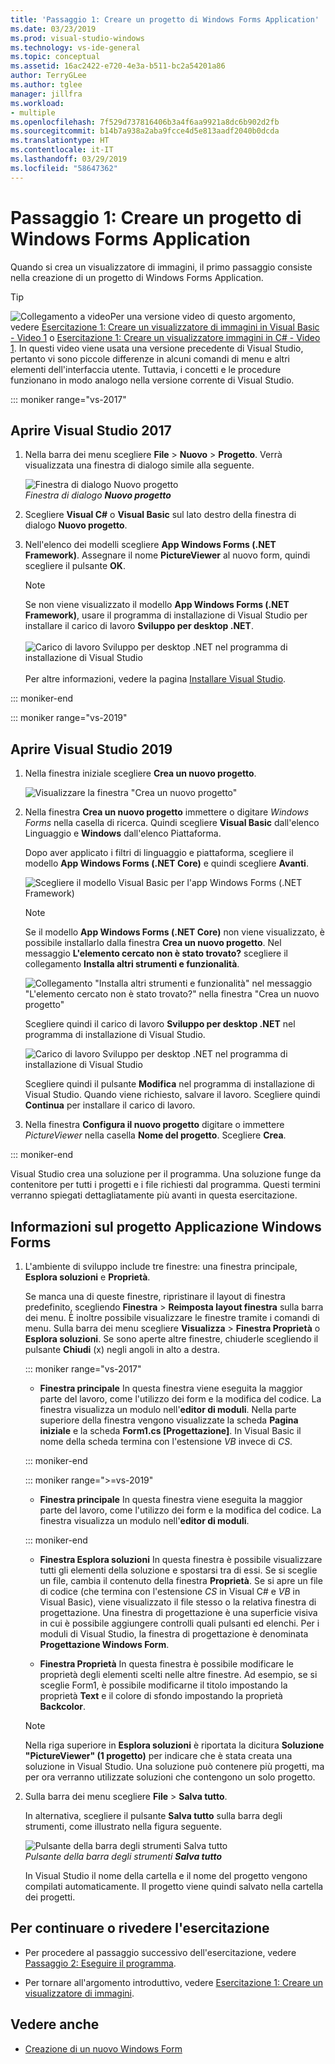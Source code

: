 ```yaml
---
title: 'Passaggio 1: Creare un progetto di Windows Forms Application'
ms.date: 03/23/2019
ms.prod: visual-studio-windows
ms.technology: vs-ide-general
ms.topic: conceptual
ms.assetid: 16ac2422-e720-4e3a-b511-bc2a54201a86
author: TerryGLee
ms.author: tglee
manager: jillfra
ms.workload:
- multiple
ms.openlocfilehash: 7f529d737816406b3a4f6aa9921a8dc6b902d2fb
ms.sourcegitcommit: b14b7a938a2aba9fcce4d5e813aadf2040b0dcda
ms.translationtype: HT
ms.contentlocale: it-IT
ms.lasthandoff: 03/29/2019
ms.locfileid: "58647362"
---
```

# <a name="step-1-create-a-windows-forms-application-project"></a>Passaggio 1: Creare un progetto di Windows Forms Application

Quando si crea un visualizzatore di immagini, il primo passaggio consiste nella creazione di un progetto di Windows Forms Application.

 > [!TIP]
 > ![Collegamento a video](../data-tools/media/playvideo.gif)Per una versione video di questo argomento, vedere [Esercitazione 1: Creare un visualizzatore di immagini in Visual Basic - Video 1](http://go.microsoft.com/fwlink/?LinkId=205209) o [Esercitazione 1: Creare un visualizzatore immagini in C# - Video 1](http://go.microsoft.com/fwlink/?LinkId=205199). In questi video viene usata una versione precedente di Visual Studio, pertanto vi sono piccole differenze in alcuni comandi di menu e altri elementi dell'interfaccia utente. Tuttavia, i concetti e le procedure funzionano in modo analogo nella versione corrente di Visual Studio.

::: moniker range="vs-2017"

## <a name="open-visual-studio-2017"></a>Aprire Visual Studio 2017

1. Nella barra dei menu scegliere **File** > **Nuovo** > **Progetto**. Verrà visualizzata una finestra di dialogo simile alla seguente.

     ![Finestra di dialogo Nuovo progetto](../ide/media/newprojectdialogcallouts.png)<br/>
*Finestra di dialogo **Nuovo progetto***

2. Scegliere **Visual C#** o **Visual Basic** sul lato destro della finestra di dialogo **Nuovo progetto**.

3. Nell'elenco dei modelli scegliere **App Windows Forms (.NET Framework)**. Assegnare il nome **PictureViewer** al nuovo form, quindi scegliere il pulsante **OK**.

    >[!NOTE]
    >Se non viene visualizzato il modello **App Windows Forms (.NET Framework)**, usare il programma di installazione di Visual Studio per installare il carico di lavoro **Sviluppo per desktop .NET**.<br/><br/>![Carico di lavoro Sviluppo per desktop .NET nel programma di installazione di Visual Studio](../ide/media/dot-net-desktop-dev-workload.png)<br/><br/> Per altre informazioni, vedere la pagina [Installare Visual Studio](../install/install-visual-studio.md).

::: moniker-end

::: moniker range="vs-2019"

## <a name="open-visual-studio-2019"></a>Aprire Visual Studio 2019

1. Nella finestra iniziale scegliere **Crea un nuovo progetto**.

   ![Visualizzare la finestra "Crea un nuovo progetto" ](../get-started/media/vs-2019/create-new-project-dark-theme.png)

1. Nella finestra **Crea un nuovo progetto** immettere o digitare *Windows Forms* nella casella di ricerca. Quindi scegliere **Visual Basic** dall'elenco Linguaggio e **Windows** dall'elenco Piattaforma. 

   Dopo aver applicato i filtri di linguaggio e piattaforma, scegliere il modello **App Windows Forms (.NET Core)** e quindi scegliere **Avanti**.

   ![Scegliere il modello Visual Basic per l'app Windows Forms (.NET Framework)](../get-started/visual-basic/media/vs-2019/vb-create-new-project-search-winforms-filtered.png)

   > [!NOTE]
   > Se il modello **App Windows Forms (.NET Core)** non viene visualizzato, è possibile installarlo dalla finestra **Crea un nuovo progetto**. Nel messaggio **L'elemento cercato non è stato trovato?** scegliere il collegamento **Installa altri strumenti e funzionalità**.
   >
   > ![Collegamento "Installa altri strumenti e funzionalità" nel messaggio "L'elemento cercato non è stato trovato?" nella finestra "Crea un nuovo progetto"](../get-started/media/vs-2019/not-finding-what-looking-for.png) 
   > 
   > Scegliere quindi il carico di lavoro **Sviluppo per desktop .NET** nel programma di installazione di Visual Studio.
   > 
   > ![Carico di lavoro Sviluppo per desktop .NET nel programma di installazione di Visual Studio](../ide/media/install-dot-net-desktop-env.png)
   >
   > Scegliere quindi il pulsante **Modifica** nel programma di installazione di Visual Studio. Quando viene richiesto, salvare il lavoro. Scegliere quindi **Continua** per installare il carico di lavoro. 

1. Nella finestra **Configura il nuovo progetto** digitare o immettere *PictureViewer* nella casella **Nome del progetto**. Scegliere **Crea**.

::: moniker-end

Visual Studio crea una soluzione per il programma. Una soluzione funge da contenitore per tutti i progetti e i file richiesti dal programma. Questi termini verranno spiegati dettagliatamente più avanti in questa esercitazione.

## <a name="about-the-windows-forms-application-project"></a>Informazioni sul progetto Applicazione Windows Forms

1. L'ambiente di sviluppo include tre finestre: una finestra principale, **Esplora soluzioni** e **Proprietà**.

     Se manca una di queste finestre, ripristinare il layout di finestra predefinito, scegliendo **Finestra** > **Reimposta layout finestra** sulla barra dei menu. È inoltre possibile visualizzare le finestre tramite i comandi di menu. Sulla barra dei menu scegliere **Visualizza** > **Finestra Proprietà** o **Esplora soluzioni**. Se sono aperte altre finestre, chiuderle scegliendo il pulsante **Chiudi** (x) negli angoli in alto a destra.

    ::: moniker range="vs-2017"

    - **Finestra principale** In questa finestra viene eseguita la maggior parte del lavoro, come l'utilizzo dei form e la modifica del codice. La finestra visualizza un modulo nell'**editor di moduli**. Nella parte superiore della finestra vengono visualizzate la scheda **Pagina iniziale** e la scheda **Form1.cs [Progettazione]**. In Visual Basic il nome della scheda termina con l'estensione *VB* invece di *CS*.

    ::: moniker-end

    ::: moniker range=">=vs-2019"

    - **Finestra principale** In questa finestra viene eseguita la maggior parte del lavoro, come l'utilizzo dei form e la modifica del codice. La finestra visualizza un modulo nell'**editor di moduli**.

    ::: moniker-end

    - **Finestra Esplora soluzioni** In questa finestra è possibile visualizzare tutti gli elementi della soluzione e spostarsi tra di essi. Se si sceglie un file, cambia il contenuto della finestra **Proprietà**. Se si apre un file di codice (che termina con l'estensione *CS* in Visual C# e *VB* in Visual Basic), viene visualizzato il file stesso o la relativa finestra di progettazione. Una finestra di progettazione è una superficie visiva in cui è possibile aggiungere controlli quali pulsanti ed elenchi. Per i moduli di Visual Studio, la finestra di progettazione è denominata **Progettazione Windows Form**.

    - **Finestra Proprietà** In questa finestra è possibile modificare le proprietà degli elementi scelti nelle altre finestre. Ad esempio, se si sceglie Form1, è possibile modificarne il titolo impostando la proprietà **Text** e il colore di sfondo impostando la proprietà **Backcolor**.

    > [!NOTE]
    > Nella riga superiore in **Esplora soluzioni** è riportata la dicitura **Soluzione "PictureViewer" (1 progetto)** per indicare che è stata creata una soluzione in Visual Studio. Una soluzione può contenere più progetti, ma per ora verranno utilizzate soluzioni che contengono un solo progetto.

1. Sulla barra dei menu scegliere **File** > **Salva tutto**.

     In alternativa, scegliere il pulsante **Salva tutto** sulla barra degli strumenti, come illustrato nella figura seguente.

     ![Pulsante della barra degli strumenti Salva tutto](../ide/media/express_iconsaveall.png)<br/>
     *Pulsante della barra degli strumenti **Salva tutto***

     In Visual Studio il nome della cartella e il nome del progetto vengono compilati automaticamente. Il progetto viene quindi salvato nella cartella dei progetti.

## <a name="to-continue-or-review"></a>Per continuare o rivedere l'esercitazione

- Per procedere al passaggio successivo dell'esercitazione, vedere [Passaggio 2: Eseguire il programma](../ide/step-2-run-your-program.md).

- Per tornare all'argomento introduttivo, vedere [Esercitazione 1: Creare un visualizzatore di immagini](../ide/tutorial-1-create-a-picture-viewer.md).

## <a name="see-also"></a>Vedere anche

- [Creazione di un nuovo Windows Form](/dotnet/framework/winforms/creating-a-new-windows-form/)